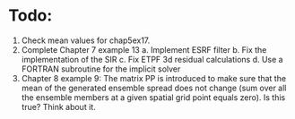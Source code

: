 # Todo:
1. Check mean values for chap5ex17.
2. Complete Chapter 7 example 13
  a. Implement ESRF filter
  b. Fix the implementation of the SIR
  c. Fix ETPF 3d residual calculations
  d. Use a FORTRAN subroutine for the implicit solver
3. Chapter 8 example 9: The matrix PP is introduced to make sure that the mean of the generated ensemble spread does not change (sum over all the ensemble members at a given spatial grid point equals zero). Is this true? Think about it.
